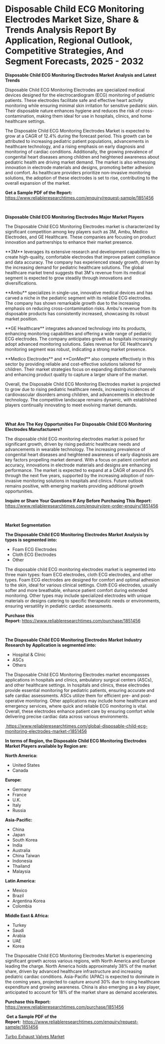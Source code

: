 <p><h1>Disposable Child ECG Monitoring Electrodes Market Size, Share & Trends Analysis Report By Application, Regional Outlook, Competitive Strategies, And Segment Forecasts, 2025 - 2032</h1></p><p><strong>Disposable Child ECG Monitoring Electrodes Market Analysis and Latest Trends</strong></p>
<p><p>Disposable Child ECG Monitoring Electrodes are specialized medical devices designed for the electrocardiogram (ECG) monitoring of pediatric patients. These electrodes facilitate safe and effective heart activity monitoring while ensuring minimal skin irritation for sensitive pediatric skin. Their disposable nature enhances hygiene and reduces the risk of cross-contamination, making them ideal for use in hospitals, clinics, and home healthcare settings.</p><p>The Disposable Child ECG Monitoring Electrodes Market is expected to grow at a CAGR of 12.4% during the forecast period. This growth can be attributed to increasing pediatric patient populations, advancements in healthcare technology, and a rising emphasis on early diagnosis and monitoring of cardiac conditions. Additionally, the growing prevalence of congenital heart diseases among children and heightened awareness about pediatric health are driving market demand. The market is also witnessing innovation in electrode materials and designs, promoting better adhesion and comfort. As healthcare providers prioritize non-invasive monitoring solutions, the adoption of these electrodes is set to rise, contributing to the overall expansion of the market.</p></p>
<p><strong>Get a Sample PDF of the Report:&nbsp;</strong> <a href="https://www.reliableresearchtimes.com/enquiry/request-sample/1851456?utm_campaign=3317&utm_medium=2&utm_source=Github&utm_content=ia&utm_term=26032025&utm_id=disposable-child-ecg-monitoring-electrodes">https://www.reliableresearchtimes.com/enquiry/request-sample/1851456</a></p>
<p>&nbsp;</p>
<p><strong>Disposable Child ECG Monitoring Electrodes Major Market Players</strong></p>
<p><p>The Disposable Child ECG Monitoring Electrodes market is characterized by significant competition among key players such as 3M, Ambu, Medico Electrodes, and GE Healthcare. These companies are focusing on product innovation and partnerships to enhance their market presence.</p><p>**3M** leverages its extensive research and development capabilities to create high-quality, comfortable electrodes that improve patient compliance and data accuracy. The company has experienced steady growth, driven by the increasing demand for pediatric healthcare solutions. The global healthcare market trend suggests that 3M's revenue from its medical segment is expected to grow steadily through innovations and diversifications.</p><p>**Ambu** specializes in single-use, innovative medical devices and has carved a niche in the pediatric segment with its reliable ECG electrodes. The company has shown remarkable growth due to the increasing emphasis on reducing cross-contamination risks. Ambu's revenue from its disposable products has consistently increased, showcasing its robust market position.</p><p>**GE Healthcare** integrates advanced technology into its products, enhancing monitoring capabilities and offering a wide range of pediatric ECG electrodes. The company anticipates growth as hospitals increasingly adopt advanced monitoring solutions. Sales revenue for GE Healthcare’s monitoring segment was robust, indicating a strong market presence.</p><p>**Medico Electrodes** and **ConMed** also compete effectively in this sector by providing reliable and cost-effective solutions tailored for children. Their market strategies focus on expanding distribution channels and enhancing product quality to capture a larger share of the market.</p><p>Overall, the Disposable Child ECG Monitoring Electrodes market is projected to grow due to rising pediatric healthcare needs, increasing incidences of cardiovascular disorders among children, and advancements in electrode technology. The competitive landscape remains dynamic, with established players continually innovating to meet evolving market demands.</p></p>
<p>&nbsp;</p>
<p><strong>What Are The Key Opportunities For Disposable Child ECG Monitoring Electrodes Manufacturers?</strong></p>
<p><p>The disposable child ECG monitoring electrodes market is poised for significant growth, driven by rising pediatric healthcare needs and advancements in wearable technology. The increasing prevalence of congenital heart diseases and heightened awareness of early diagnosis are key factors propelling market demand. With a focus on patient comfort and accuracy, innovations in electrode materials and designs are enhancing performance. The market is expected to expand at a CAGR of around 8% through the next five years, supported by the increasing adoption of non-invasive monitoring solutions in hospitals and clinics. Future outlook remains positive, with emerging markets providing additional growth opportunities.</p></p>
<p><strong>Inquire or Share Your Questions If Any Before Purchasing This Report:</strong> <a href="https://www.reliableresearchtimes.com/enquiry/pre-order-enquiry/1851456?utm_campaign=3317&utm_medium=2&utm_source=Github&utm_content=ia&utm_term=26032025&utm_id=disposable-child-ecg-monitoring-electrodes">https://www.reliableresearchtimes.com/enquiry/pre-order-enquiry/1851456</a></p>
<p>&nbsp;</p>
<p><strong>Market Segmentation</strong></p>
<p><strong>The Disposable Child ECG Monitoring Electrodes Market Analysis by types is segmented into:</strong></p>
<p><ul><li>Foam ECG Electrodes</li><li>Cloth ECG Electrodes</li><li>Other</li></ul></p>
<p><p>The disposable child ECG monitoring electrodes market is segmented into three main types: foam ECG electrodes, cloth ECG electrodes, and other types. Foam ECG electrodes are designed for comfort and optimal adhesion to the skin, ideal for various clinical settings. Cloth ECG electrodes, usually softer and more breathable, enhance patient comfort during extended monitoring. Other types may include specialized electrodes with unique materials or designs catering to specific therapeutic needs or environments, ensuring versatility in pediatric cardiac assessments.</p></p>
<p><strong>Purchase this Report:&nbsp;</strong><a href="https://www.reliableresearchtimes.com/purchase/1851456?utm_campaign=3317&utm_medium=2&utm_source=Github&utm_content=ia&utm_term=26032025&utm_id=disposable-child-ecg-monitoring-electrodes">https://www.reliableresearchtimes.com/purchase/1851456</a></p>
<p>&nbsp;</p>
<p><strong>The Disposable Child ECG Monitoring Electrodes Market Industry Research by Application is segmented into:</strong></p>
<p><ul><li>Hospital & Clinic</li><li>ASCs</li><li>Others</li></ul></p>
<p><p>The Disposable Child ECG Monitoring Electrodes market encompasses applications in hospitals and clinics, ambulatory surgical centers (ASCs), and other healthcare settings. In hospitals and clinics, these electrodes provide essential monitoring for pediatric patients, ensuring accurate and safe cardiac assessments. ASCs utilize them for efficient pre- and post-operative monitoring. Other applications may include home healthcare and emergency services, where quick and reliable ECG monitoring is vital. Overall, these electrodes enhance patient care by ensuring comfort while delivering precise cardiac data across various environments.</p></p>
<p><a href="https://www.reliableresearchtimes.com/global-disposable-child-ecg-monitoring-electrodes-market-r1851456?utm_campaign=3317&utm_medium=2&utm_source=Github&utm_content=ia&utm_term=26032025&utm_id=disposable-child-ecg-monitoring-electrodes">&nbsp;https://www.reliableresearchtimes.com/global-disposable-child-ecg-monitoring-electrodes-market-r1851456</a></p>
<p><strong>In terms of Region, the Disposable Child ECG Monitoring Electrodes Market Players available by Region are:</strong></p>
<p>
    <p> <strong> North America: </strong>
        <ul>
            <li>United States</li>
            <li>Canada</li>
        </ul>
        </p> 
    <p> <strong> Europe: </strong>
        <ul>
            <li>Germany</li>
            <li>France</li>
            <li>U.K.</li>
            <li>Italy</li>
            <li>Russia</li>
        </ul>
        </p> 
    <p> <strong> Asia-Pacific: </strong>
        <ul>
            <li>China</li>
            <li>Japan</li>
            <li>South Korea</li>
            <li>India</li>
            <li>Australia</li>
            <li>China Taiwan</li>
            <li>Indonesia</li>
            <li>Thailand</li>
            <li>Malaysia</li>
        </ul>
        </p> 
    <p> <strong> Latin America: </strong>
        <ul>
            <li>Mexico</li>
            <li>Brazil</li>
            <li>Argentina Korea</li>
            <li>Colombia</li>
        </ul>
        </p> 
    <p> <strong> Middle East & Africa: </strong>
        <ul>
            <li>Turkey</li>
            <li>Saudi</li>
            <li>Arabia</li>
            <li>UAE</li>
            <li>Korea</li>
        </ul>
    </p>
    </p>
<p><p>The Disposable Child ECG Monitoring Electrodes Market is experiencing significant growth across various regions, with North America and Europe leading the charge. North America holds approximately 38% of the market share, driven by advanced healthcare infrastructure and increasing pediatric cardiac conditions. Asia-Pacific (APAC) is expected to dominate in the coming years, projected to capture around 30% due to rising healthcare expenditure and growing awareness. China is also emerging as a key player, anticipated to account for 18% of the market share as demand accelerates.</p></p>
<p><strong>Purchase this Report: </strong><a href="https://www.reliableresearchtimes.com/purchase/1851456?utm_campaign=3317&utm_medium=2&utm_source=Github&utm_content=ia&utm_term=26032025&utm_id=disposable-child-ecg-monitoring-electrodes">https://www.reliableresearchtimes.com/purchase/1851456</a></p>
<p>&nbsp;<strong>Get a Sample PDF of the Report:&nbsp;&nbsp;</strong><a href="https://www.reliableresearchtimes.com/enquiry/request-sample/1851456?utm_campaign=3317&utm_medium=2&utm_source=Github&utm_content=ia&utm_term=26032025&utm_id=disposable-child-ecg-monitoring-electrodes">https://www.reliableresearchtimes.com/enquiry/request-sample/1851456</a></p>
<p><strong></strong></p>
<p><p><a href="https://github.com/samesdufloiw/Market-Research-Report-List-1/blob/main/turbo-exhaust-valves-market.md?utm_campaign=3317&utm_medium=2&utm_source=Github&utm_content=ia&utm_term=26032025&utm_id=disposable-child-ecg-monitoring-electrodes">Turbo Exhaust Valves Market</a></p></p>